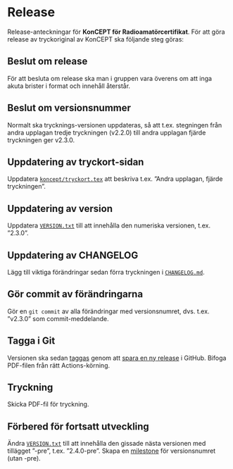# Release

Release-anteckningar för **KonCEPT för Radioamatörcertifikat**. För att göra
release av tryckoriginal av KonCEPT ska följande steg göras:

## Beslut om release
För att besluta om release ska man i gruppen vara överens om att inga akuta
brister i format och innehåll återstår.

## Beslut om versionsnummer
Normalt ska trycknings-versionen uppdateras, så att t.ex. stegningen från
andra upplagan tredje tryckningen (v2.2.0) till andra upplagan fjärde
tryckningen ger v2.3.0.

## Uppdatering av tryckort-sidan
Uppdatera [`koncept/tryckort.tex`](koncept/tryckort.tex) att beskriva t.ex. ”Andra upplagan, fjärde tryckningen”.

## Uppdatering av version
Uppdatera [`VERSION.txt`](VERSION.txt) till att innehålla den numeriska versionen, t.ex. ”2.3.0”.

## Uppdatering av CHANGELOG
Lägg till viktiga förändringar sedan förra tryckningen i [`CHANGELOG.md`](CHANGELOG.md).

## Gör commit av förändringarna
Gör en `git commit` av alla förändringar med versionsnumret, dvs. t.ex. ”v2.3.0” som
commit-meddelande.

## Tagga i Git
Versionen ska sedan [taggas](https://github.com/SverigesSandareamatorer/SSA-Akademin/tags)
genom att [spara en ny release](https://github.com/SverigesSandareamatorer/SSA-Akademin/releases/new)
i GitHub. Bifoga PDF-filen från rätt Actions-körning.

## Tryckning
Skicka PDF-fil för tryckning.

## Förbered för fortsatt utveckling
Ändra [`VERSION.txt`](VERSION.txt) till att innehålla den gissade nästa versionen med tillägget ”-pre”, t.ex. ”2.4.0-pre”.
Skapa en [milestone](https://github.com/SverigesSandareamatorer/SSA-Akademin/milestones) för versionsnumret (utan -pre).
